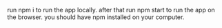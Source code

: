 run npm i to run the app locally.
after that run npm start to run the app on the browser.
you should have npm installed on your computer.
